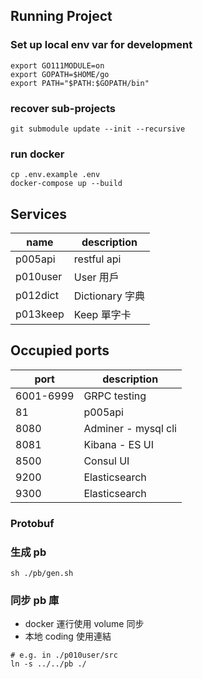## Running Project
### Set up local env var for development
````
export GO111MODULE=on
export GOPATH=$HOME/go
export PATH="$PATH:$GOPATH/bin"
````

### recover sub-projects
````
git submodule update --init --recursive
````

### run docker
````
cp .env.example .env
docker-compose up --build
````


## Services
name  | description
---- | --- 
p005api |  restful api 
p010user | User 用戶
p012dict | Dictionary 字典
p013keep | Keep 單字卡


## Occupied ports
port  | description
---- | --- 
6001-6999 | GRPC testing 
81 | p005api
8080 | Adminer - mysql cli
8081 | Kibana - ES UI
8500 | Consul UI
9200 | Elasticsearch
9300 | Elasticsearch




### Protobuf
###  生成 pb 
````
sh ./pb/gen.sh
````

### 同步 pb 庫
* docker 運行使用 volume 同步
* 本地 coding 使用連結
````
# e.g. in ./p010user/src
ln -s ../../pb ./
````
